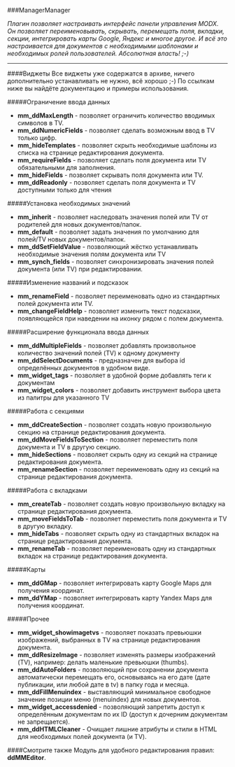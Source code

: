 ###ManagerManager

*Плагин позволяет настраивать интерфейс панели управления MODX. Он позволяет переименовывать, скрывать, перемещать поля, вкладки, секции, интегрировать карты Google, Яндекс и многое другое. И всё это настраивается для документов с необходимыми шаблонами и необходимых ролей пользователей. Абсолютная власть! ;-)*

***

####Виджеты
Все виджеты уже содержатся в архиве, ничего дополнительно устанавливать не нужно, всё хорошо ;-) 
По ссылкам ниже вы найдёте документацию и примеры использования.

#####Ограничение ввода данных
- **mm_ddMaxLength** - позволяет ограничить количество вводимых символов в TV.
- **mm_ddNumericFields** - позволяет сделать возможным ввод в TV только цифр.
- **mm_hideTemplates** - позволяет скрыть необходимые шаблоны из списка на странице редактирования документа.
- **mm_requireFields** - позволяет сделать поля документа или TV обязательными для заполнения. 
- **mm_hideFields** - позволяет скрывать поля документа или TV.
- **mm_ddReadonly** - позволяет сделать поля документа и TV доступными только для чтения 

#####Установка необходимых значений
- **mm_inherit** - позволяет наследовать значения полей или TV от родителей для новых документов/папок.
- **mm_default** - позволяет задать значения по умолчанию для полей/TV новых документов/папок. 
- **mm_ddSetFieldValue** - позволяющий жёстко устанавливать необходимые значения полям документа или TV
- **mm_synch_fields** - позволяет синхронизировать значения полей документа (или TV) при редактировании.

#####Изменение названий и подсказок
- **mm_renameField** - позволяет переименовать одно из стандартных полей документа или TV.
- **mm_changeFieldHelp** - позволяет изменить текст подсказки, появляющейся при наведении на иконку рядом с полем документа.

#####Расширение функционала ввода данных
- **mm_ddMultipleFields** - позволяет добавлять произвольное количество значений полей (TV) к одному документу
- **mm_ddSelectDocuments** - предназначен для выбора id определённых документов в удобном виде. 
- **mm_widget_tags** - позволяет в удобной форме добавлять теги к документам
- **mm_widget_colors** - позволяет добавить инструмент выбора цвета из палитры для указанного TV 

#####Работа с секциями
- **mm_ddCreateSection** - позволяет создать новую произвольную секцию на странице редактирования документа.
- **mm_ddMoveFieldsToSection** - позволяет переместить поля документа и TV в другую секцию.
- **mm_hideSections** - позволяет скрыть одну из секций на странице редактирования документа.
- **mm_renameSection** - позволяет переименовать одну из секций на странице редактирования документа.

#####Работа с вкладками
- **mm_createTab** - позволяет создать новую произвольную вкладку на странице редактирования документа.
- **mm_moveFieldsToTab** - позволяет переместить поля документа и TV в другую вкладку.
- **mm_hideTabs** - позволяет скрыть одну из стандартных вкладок на странице редактирования документа.
- **mm_renameTab** - позволяет переименовать одну из стандартных вкладок на странице редактирования документа.

#####Карты
- **mm_ddGMap** - позволяет интегрировать карту Google Maps для получения координат.
- **mm_ddYMap** - позволяет интегрировать карту Yandex Maps для получения координат.
 
#####Прочее
- **mm_widget_showimagetvs** - позволяет показать превьюшки изображений, выбранных в TV на странице редактирования документа.
- **mm_ddResizeImage** - позволяет изменять размеры изображений (TV), например: делать маленькие превьюшки (thumbs).
- **mm_ddAutoFolders** - позволяющий при сохранении документа автоматически перемещать его, основываясь на его дате (дате публикации, или любой дате в tv) в папку года и месяца.
- **mm_ddFillMenuindex** - выставляющий минимальное свободное значение позиции меню (menuindex) для новых документов.
- **mm_widget_accessdenied** - позволяющий запретить доступ к определённым документам по их ID (доступ к дочерним документам не запрещается).
- **mm_ddHTMLCleaner** - Очищает лишние атрибуты и стили в HTML для необходимых полей документа (и TV).

####Смотрите также
Модуль для удобного редактирования правил: **ddMMEditor**.